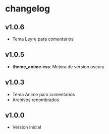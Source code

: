 # changelog


## v1.0.6

- Tema Leyre para comentarios

## v1.0.5

- **theme_anime.css**: Mejora de version oscura 

## v1.0.3

- Tema Anime para comentarios
- Archivos renombrados

## v1.0.0

- Version inicial